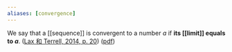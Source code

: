 ```yaml
---
aliases: [convergence]
---
```

We say that a [[sequence]] is convergent to a number $a$ if **its [[limit]] equals to $a$**. ([Lax 和 Terrell, 2014, p. 20](zotero://select/library/items/T6IUTL24)) ([pdf](zotero://open-pdf/library/items/YL3VT4CZ?page=33&annotation=3TJT8JAB))
<!--SR:!2023-03-28,16,250-->